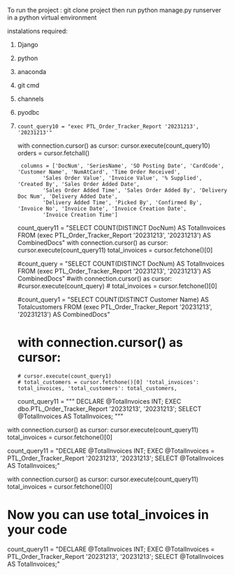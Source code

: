 To run the project :
git clone project
then run python manage.py runserver in a python virtual environment

instalations required:
1. Django
2. python
3. anaconda
4. git cmd
5. channels
6. pyodbc
7.     count_query10 = "exec PTL_Order_Tracker_Report '20231213', '20231213'"
    with connection.cursor() as cursor:
        cursor.execute(count_query10)
        orders = cursor.fetchall()

        columns = ['DocNum', 'SeriesName', 'SO Posting Date', 'CardCode', 'Customer Name', 'NumAtCard', 'Time Order Received',
               'Sales Order Value', 'Invoice Value', '% Supplied', 'Created By', 'Sales Order Added Date',
               'Sales Order Added Time', 'Sales Order Added By', 'Delivery Doc Num', 'Delivery Added Date',
               'Delivery Added Time', 'Picked By', 'Confirmed By', 'Invoice No', 'Invoice Date', 'Invoice Creation Date',
               'Invoice Creation Time']


    count_query11 = "SELECT COUNT(DISTINCT DocNum) AS TotalInvoices FROM (exec PTL_Order_Tracker_Report '20231213', '20231213') AS CombinedDocs"
    with connection.cursor() as cursor:
        cursor.execute(count_query11)
        total_invoices = cursor.fetchone()[0]

    #count_query = "SELECT COUNT(DISTINCT DocNum) AS TotalInvoices FROM (exec PTL_Order_Tracker_Report '20231213', '20231213') AS CombinedDocs"
    #with connection.cursor() as cursor:
        #cursor.execute(count_query)
       # total_invoices = cursor.fetchone()[0]

    #count_query1 = "SELECT COUNT(DISTINCT Customer Name) AS Totalcustomers FROM (exec PTL_Order_Tracker_Report '20231213', '20231213') AS CombinedDocs"
   # with connection.cursor() as cursor:
       # cursor.execute(count_query1)
       # total_customers = cursor.fetchone()[0] 'total_invoices': total_invoices, 'total_customers': total_customers,


   count_query11 = """
    DECLARE @TotalInvoices INT;
    EXEC dbo.PTL_Order_Tracker_Report '20231213', '20231213';
    SELECT @TotalInvoices AS TotalInvoices;
"""

with connection.cursor() as cursor:
    cursor.execute(count_query11)
    total_invoices = cursor.fetchone()[0]


count_query11 = "DECLARE @TotalInvoices INT; EXEC @TotalInvoices = PTL_Order_Tracker_Report '20231213', '20231213'; SELECT @TotalInvoices AS TotalInvoices;"

with connection.cursor() as cursor:
    cursor.execute(count_query11)
    total_invoices = cursor.fetchone()[0]

# Now you can use total_invoices in your code


count_query11 = "DECLARE @TotalInvoices INT; EXEC @TotalInvoices = PTL_Order_Tracker_Report '20231213', '20231213'; SELECT @TotalInvoices AS TotalInvoices;"

   
